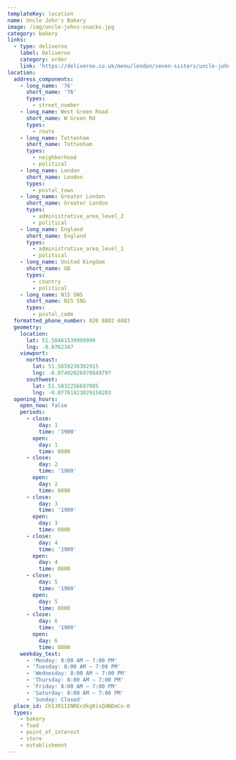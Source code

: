 ```yaml
---
templateKey: location
name: Uncle John's Bakery
image: /img/uncle-johns-snacks.jpg
category: bakery
links:
  - type: deliveroo
    label: Deliveroo
    category: order
    link: 'https://deliveroo.co.uk/menu/london/seven-sisters/uncle-johns-bakery'
location:
  address_components:
    - long_name: '76'
      short_name: '76'
      types:
        - street_number
    - long_name: West Green Road
      short_name: W Green Rd
      types:
        - route
    - long_name: Tottenham
      short_name: Tottenham
      types:
        - neighborhood
        - political
    - long_name: London
      short_name: London
      types:
        - postal_town
    - long_name: Greater London
      short_name: Greater London
      types:
        - administrative_area_level_2
        - political
    - long_name: England
      short_name: England
      types:
        - administrative_area_level_1
        - political
    - long_name: United Kingdom
      short_name: GB
      types:
        - country
        - political
    - long_name: N15 5NS
      short_name: N15 5NS
      types:
        - postal_code
  formatted_phone_number: 020 8802 6883
  geometry:
    location:
      lat: 51.58461539999999
      lng: -0.0762347
    viewport:
      northeast:
        lat: 51.5859236302915
        lng: -0.07492026970849797
      southwest:
        lat: 51.5832256697085
        lng: -0.07761823029150203
  opening_hours:
    open_now: false
    periods:
      - close:
          day: 1
          time: '1900'
        open:
          day: 1
          time: 0800
      - close:
          day: 2
          time: '1900'
        open:
          day: 2
          time: 0800
      - close:
          day: 3
          time: '1900'
        open:
          day: 3
          time: 0800
      - close:
          day: 4
          time: '1900'
        open:
          day: 4
          time: 0800
      - close:
          day: 5
          time: '1900'
        open:
          day: 5
          time: 0800
      - close:
          day: 6
          time: '1900'
        open:
          day: 6
          time: 0800
    weekday_text:
      - 'Monday: 8:00 AM – 7:00 PM'
      - 'Tuesday: 8:00 AM – 7:00 PM'
      - 'Wednesday: 8:00 AM – 7:00 PM'
      - 'Thursday: 8:00 AM – 7:00 PM'
      - 'Friday: 8:00 AM – 7:00 PM'
      - 'Saturday: 8:00 AM – 7:00 PM'
      - 'Sunday: Closed'
  place_id: ChIJR11INREcdkgRisQdNDmCx-0
  types:
    - bakery
    - food
    - point_of_interest
    - store
    - establishment
---
```

